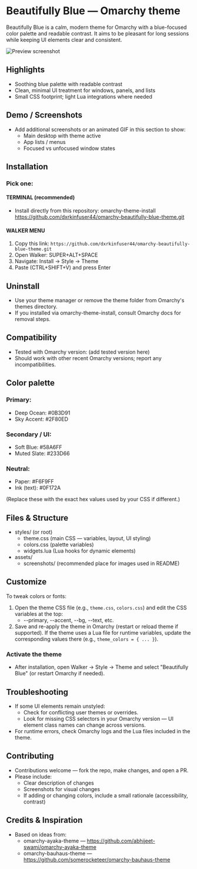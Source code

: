 # Beautifully Blue — Omarchy theme

Beautifully Blue is a calm, modern theme for Omarchy with a blue-focused color palette and readable contrast. It aims to be pleasant for long sessions while keeping UI elements clear and consistent.

![Preview screenshot](https://github.com/user-attachments/assets/c581cc99-b8c4-44fe-b8b9-916f355b1dda)

## Highlights
- Soothing blue palette with readable contrast
- Clean, minimal UI treatment for windows, panels, and lists
- Small CSS footprint; light Lua integrations where needed

## Demo / Screenshots
- Add additional screenshots or an animated GIF in this section to show:
  - Main desktop with theme active
  - App lists / menus
  - Focused vs unfocused window states

## Installation
### Pick one:

#### TERMINAL (recommended)
- Install directly from this repository:
  omarchy-theme-install https://github.com/dxrkinfuser44/omarchy-beautifully-blue-theme.git

#### WALKER MENU
1. Copy this link: `https://github.com/dxrkinfuser44/omarchy-beautifully-blue-theme.git`
2. Open Walker: SUPER+ALT+SPACE
3. Navigate: Install → Style → Theme
4. Paste (CTRL+SHIFT+V) and press Enter

## Uninstall
- Use your theme manager or remove the theme folder from Omarchy's themes directory.
- If you installed via omarchy-theme-install, consult Omarchy docs for removal steps.

## Compatibility
- Tested with Omarchy version: (add tested version here)
- Should work with other recent Omarchy versions; report any incompatibilities.

## Color palette
### Primary:
- Deep Ocean: #0B3D91
- Sky Accent: #2F80ED
### Secondary / UI:
- Soft Blue: #58A6FF
- Muted Slate: #233D66
### Neutral:
- Paper: #F6F9FF
- Ink (text): #0F172A

(Replace these with the exact hex values used by your CSS if different.)

## Files & Structure
- styles/ (or root)
  - theme.css (main CSS — variables, layout, UI styling)
  - colors.css (palette variables)
  - widgets.lua (Lua hooks for dynamic elements)
- assets/
  - screenshots/ (recommended place for images used in README)

## Customize
To tweak colors or fonts:
1. Open the theme CSS file (e.g., `theme.css`, `colors.css`) and edit the CSS variables at the top:
   - --primary, --accent, --bg, --text, etc.
2. Save and re-apply the theme in Omarchy (restart or reload theme if supported).
If the theme uses a Lua file for runtime variables, update the corresponding values there (e.g., `theme_colors = { ... }`).

### Activate the theme
- After installation, open Walker → Style → Theme and select "Beautifully Blue" (or restart Omarchy if needed).

## Troubleshooting
- If some UI elements remain unstyled:
  - Check for conflicting user themes or overrides.
  - Look for missing CSS selectors in your Omarchy version — UI element class names can change across versions.
- For runtime errors, check Omarchy logs and the Lua files included in the theme.

## Contributing
- Contributions welcome — fork the repo, make changes, and open a PR.
- Please include:
  - Clear description of changes
  - Screenshots for visual changes
  - If adding or changing colors, include a small rationale (accessibility, contrast)

## Credits & Inspiration
- Based on ideas from:
  - omarchy-ayaka-theme — https://github.com/abhijeet-swami/omarchy-ayaka-theme
  - omarchy-bauhaus-theme — https://github.com/somerocketeer/omarchy-bauhaus-theme
